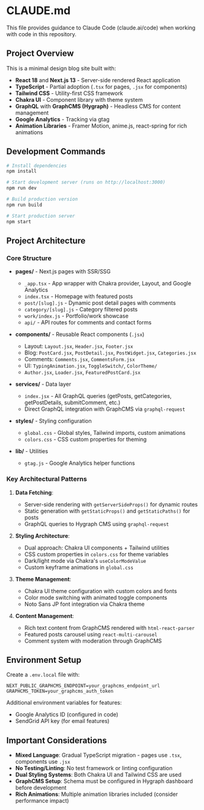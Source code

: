# CLAUDE.md

This file provides guidance to Claude Code (claude.ai/code) when working with code in this repository.

## Project Overview

This is a minimal design blog site built with:
- **React 18** and **Next.js 13** - Server-side rendered React application
- **TypeScript** - Partial adoption (`.tsx` for pages, `.jsx` for components)
- **Tailwind CSS** - Utility-first CSS framework
- **Chakra UI** - Component library with theme system
- **GraphQL** with **GraphCMS (Hygraph)** - Headless CMS for content management
- **Google Analytics** - Tracking via gtag
- **Animation Libraries** - Framer Motion, anime.js, react-spring for rich animations

## Development Commands

```bash
# Install dependencies
npm install

# Start development server (runs on http://localhost:3000)
npm run dev

# Build production version
npm run build

# Start production server
npm start
```

## Project Architecture

### Core Structure
- **pages/** - Next.js pages with SSR/SSG
  - `_app.tsx` - App wrapper with Chakra provider, Layout, and Google Analytics
  - `index.tsx` - Homepage with featured posts
  - `post/[slug].js` - Dynamic post detail pages with comments
  - `category/[slug].js` - Category filtered posts
  - `work/index.js` - Portfolio/work showcase
  - `api/` - API routes for comments and contact forms

- **components/** - Reusable React components (`.jsx`)
  - Layout: `Layout.jsx`, `Header.jsx`, `Footer.jsx`
  - Blog: `PostCard.jsx`, `PostDetail.jsx`, `PostWidget.jsx`, `Categories.jsx`
  - Comments: `Comments.jsx`, `CommentsForm.jsx`
  - UI: `TypingAnimation.jsx`, `ToggleSwitch/`, `ColorTheme/`
  - `Author.jsx`, `Loader.jsx`, `FeaturedPostCard.jsx`

- **services/** - Data layer
  - `index.jsx` - All GraphQL queries (getPosts, getCategories, getPostDetails, submitComment, etc.)
  - Direct GraphQL integration with GraphCMS via `graphql-request`

- **styles/** - Styling configuration
  - `global.css` - Global styles, Tailwind imports, custom animations
  - `colors.css` - CSS custom properties for theming

- **lib/** - Utilities
  - `gtag.js` - Google Analytics helper functions

### Key Architectural Patterns

1. **Data Fetching**:
   - Server-side rendering with `getServerSideProps()` for dynamic routes
   - Static generation with `getStaticProps()` and `getStaticPaths()` for posts
   - GraphQL queries to Hygraph CMS using `graphql-request`

2. **Styling Architecture**:
   - Dual approach: Chakra UI components + Tailwind utilities
   - CSS custom properties in `colors.css` for theme variables
   - Dark/light mode via Chakra's `useColorModeValue`
   - Custom keyframe animations in `global.css`

3. **Theme Management**:
   - Chakra UI theme configuration with custom colors and fonts
   - Color mode switching with animated toggle components
   - Noto Sans JP font integration via Chakra theme

4. **Content Management**:
   - Rich text content from GraphCMS rendered with `html-react-parser`
   - Featured posts carousel using `react-multi-carousel`
   - Comment system with moderation through GraphCMS

## Environment Setup

Create a `.env.local` file with:
```
NEXT_PUBLIC_GRAPHCMS_ENDPOINT=your_graphcms_endpoint_url
GRAPHCMS_TOKEN=your_graphcms_auth_token
```

Additional environment variables for features:
- Google Analytics ID (configured in code)
- SendGrid API key (for email features)

## Important Considerations

- **Mixed Language**: Gradual TypeScript migration - pages use `.tsx`, components use `.jsx`
- **No Testing/Linting**: No test framework or linting configuration
- **Dual Styling Systems**: Both Chakra UI and Tailwind CSS are used
- **GraphCMS Setup**: Schema must be configured in Hygraph dashboard before development
- **Rich Animations**: Multiple animation libraries included (consider performance impact)